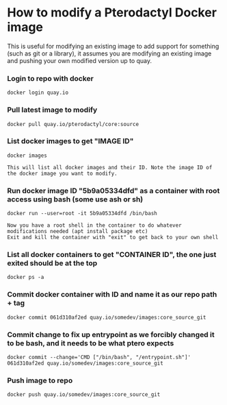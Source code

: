 # How to modify a Pterodactyl Docker image
This is useful for modifying an existing image to add support for something (such as git or a library), it assumes you are modifying an existing image and pushing your own modified version up to quay.

### Login to repo with docker
`docker login quay.io`

### Pull latest image to modify
`docker pull quay.io/pterodactyl/core:source`

### List docker images to get "IMAGE ID"
`docker images`

```
This will list all docker images and their ID. Note the image ID of the docker image you want to modify.
```

### Run docker image ID "5b9a05334dfd" as a container with root access using bash (some use ash or sh)
`docker run --user=root -it 5b9a05334dfd /bin/bash`

```
Now you have a root shell in the container to do whatever modifications needed (apt install package etc)
Exit and kill the container with "exit" to get back to your own shell
```

### List all docker containers to get "CONTAINER ID", the one just exited should be at the top
`docker ps -a`

### Commit docker container with ID and name it as our repo path + tag
`docker commit 061d310af2ed quay.io/somedev/images:core_source_git`

### Commit change to fix up entrypoint as we forcibly changed it to be bash, and it needs to be what ptero expects
`docker commit --change='CMD ["/bin/bash", "/entrypoint.sh"]' 061d310af2ed quay.io/somedev/images:core_source_git`

### Push image to repo
`docker push quay.io/somedev/images:core_source_git`
